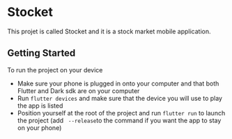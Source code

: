 # Stocket

This projet is called Stocket and it is a stock market mobile application.

## Getting Started

To run the project on your device

- Make sure your phone is plugged in onto your computer and that both Flutter and Dark sdk are on your computer
- Run `flutter devices` and make sure that the device you will use to play the app is listed
- Position yourself at the root of the project and run `flutter run` to launch the project (add ` --release`to the
  command if you want the app to stay on your phone)